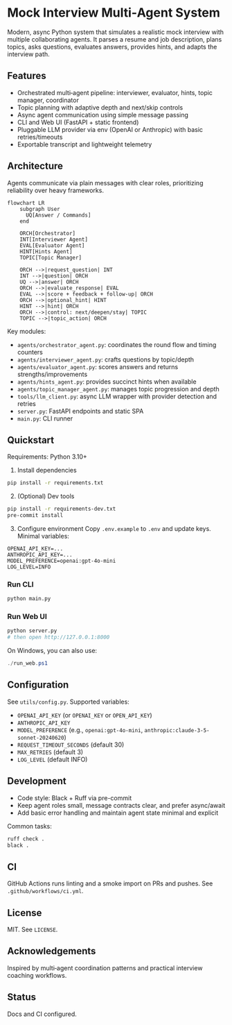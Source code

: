 # Mock Interview Multi‑Agent System

Modern, async Python system that simulates a realistic mock interview with multiple collaborating agents. It parses a resume and job description, plans topics, asks questions, evaluates answers, provides hints, and adapts the interview path.

## Features
- Orchestrated multi‑agent pipeline: interviewer, evaluator, hints, topic manager, coordinator
- Topic planning with adaptive depth and next/skip controls
- Async agent communication using simple message passing
- CLI and Web UI (FastAPI + static frontend)
- Pluggable LLM provider via env (OpenAI or Anthropic) with basic retries/timeouts
- Exportable transcript and lightweight telemetry

## Architecture
Agents communicate via plain messages with clear roles, prioritizing reliability over heavy frameworks.

```mermaid
flowchart LR
    subgraph User
      UQ[Answer / Commands]
    end

    ORCH[Orchestrator]
    INT[Interviewer Agent]
    EVAL[Evaluator Agent]
    HINT[Hints Agent]
    TOPIC[Topic Manager]

    ORCH -->|request_question| INT
    INT -->|question| ORCH
    UQ -->|answer| ORCH
    ORCH -->|evaluate_response| EVAL
    EVAL -->|score + feedback + follow-up| ORCH
    ORCH -->|optional_hint| HINT
    HINT -->|hint| ORCH
    ORCH -->|control: next/deepen/stay| TOPIC
    TOPIC -->|topic_action| ORCH
```

Key modules:
- `agents/orchestrator_agent.py`: coordinates the round flow and timing counters
- `agents/interviewer_agent.py`: crafts questions by topic/depth
- `agents/evaluator_agent.py`: scores answers and returns strengths/improvements
- `agents/hints_agent.py`: provides succinct hints when available
- `agents/topic_manager_agent.py`: manages topic progression and depth
- `tools/llm_client.py`: async LLM wrapper with provider detection and retries
- `server.py`: FastAPI endpoints and static SPA
- `main.py`: CLI runner

## Quickstart
Requirements: Python 3.10+

1) Install dependencies
```bash
pip install -r requirements.txt
```

2) (Optional) Dev tools
```bash
pip install -r requirements-dev.txt
pre-commit install
```

3) Configure environment
Copy `.env.example` to `.env` and update keys. Minimal variables:
```
OPENAI_API_KEY=...
ANTHROPIC_API_KEY=...
MODEL_PREFERENCE=openai:gpt-4o-mini
LOG_LEVEL=INFO
```

### Run CLI
```bash
python main.py
```

### Run Web UI
```bash
python server.py
# then open http://127.0.0.1:8000
```

On Windows, you can also use:
```powershell
./run_web.ps1
```

## Configuration
See `utils/config.py`. Supported variables:
- `OPENAI_API_KEY` (or `OPENAI_KEY` or `OPEN_API_KEY`)
- `ANTHROPIC_API_KEY`
- `MODEL_PREFERENCE` (e.g., `openai:gpt-4o-mini`, `anthropic:claude-3-5-sonnet-20240620`)
- `REQUEST_TIMEOUT_SECONDS` (default 30)
- `MAX_RETRIES` (default 3)
- `LOG_LEVEL` (default INFO)

## Development
- Code style: Black + Ruff via pre-commit
- Keep agent roles small, message contracts clear, and prefer async/await
- Add basic error handling and maintain agent state minimal and explicit

Common tasks:
```bash
ruff check .
black .
```

## CI
GitHub Actions runs linting and a smoke import on PRs and pushes. See `.github/workflows/ci.yml`.

## License
MIT. See `LICENSE`.

## Acknowledgements
Inspired by multi‑agent coordination patterns and practical interview coaching workflows.



## Status
Docs and CI configured.
